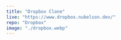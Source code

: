 ```yaml
---
title: "Dropbox Clone"
live: "https://www.dropbox.nubelson.dev/"
repo: "Dropbox"
image: "./dropbox.webp"
---
```

